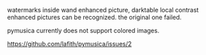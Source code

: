 watermarks inside wand enhanced picture, darktable local contrast enhanced pictures can be recognized. the original one failed.

pymusica currently does not support colored images.

https://github.com/lafith/pymusica/issues/2